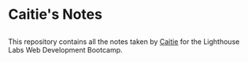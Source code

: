 # Caitie's Notes

## 
This repository contains all the notes taken by [Caitie](https://www.lighthouselabs.ca/) for the Lighthouse Labs Web Development Bootcamp.
